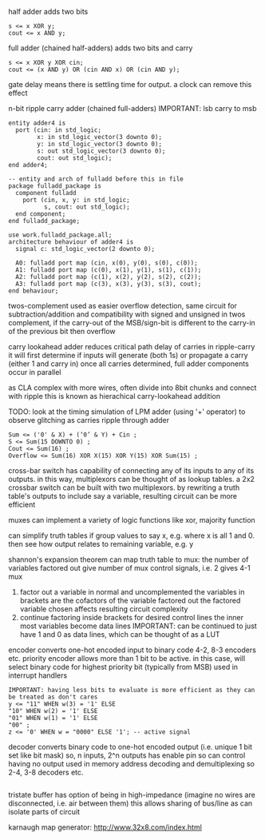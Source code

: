 <!-- SPDX-License-Identifier: zlib-acknowledgement -->
half adder adds two bits
```
s <= x XOR y;
cout <= x AND y;
```

full adder (chained half-adders) adds two bits and carry
```
s <= x XOR y XOR cin;
cout <= (x AND y) OR (cin AND x) OR (cin AND y);
```

gate delay means there is settling time for output.
a clock can remove this effect

n-bit ripple carry adder (chained full-adders) 
IMPORTANT: lsb carry to msb
```
entity adder4 is
  port (cin: in std_logic;
        x: in std_logic_vector(3 downto 0);
        y: in std_logic_vector(3 downto 0);
        s: out std_logic_vector(3 downto 0);
        cout: out std_logic);
end adder4;

-- entity and arch of fulladd before this in file
package fulladd_package is
  component fulladd
    port (cin, x, y: in std_logic;
          s, cout: out std_logic); 
  end component;
end fulladd_package;

use work.fulladd_package.all;
architecture behaviour of adder4 is
  signal c: std_logic_vector(2 downto 0);

  A0: fulladd port map (cin, x(0), y(0), s(0), c(0));
  A1: fulladd port map (c(0), x(1), y(1), s(1), c(1));
  A2: fulladd port map (c(1), x(2), y(2), s(2), c(2));
  A3: fulladd port map (c(3), x(3), y(3), s(3), cout);
end behaviour;
```

twos-complement used as easier overflow detection, 
same circuit for subtraction/addition and
compatibility with signed and unsigned
in twos complement, if the carry-out of the MSB/sign-bit is different
to the carry-in of the previous bit then overflow 

carry lookahead adder reduces critical path delay of carries in ripple-carry
it will first determine if inputs will generate (both 1s) or 
propagate a carry (either 1 and carry in)
once all carries determined, full adder components occur in parallel

as CLA complex with more wires, often divide into 8bit chunks and connect with ripple
this is known as hierachical carry-lookahead addition

TODO: look at the timing simulation of LPM adder (using '+' operator) 
to observe glitching as carries ripple through adder

```
Sum <= ('0' & X) + (‘0’ & Y) + Cin ;
S <= Sum(15 DOWNTO 0) ;
Cout <= Sum(16) ;
Overflow <= Sum(16) XOR X(15) XOR Y(15) XOR Sum(15) ;
```

cross-bar switch has capability of connecting any of its inputs to any
of its outputs.
in this way, multiplexors can be thought of as lookup tables.
a 2x2 crossbar switch can be built with two multiplexors.
by rewriting a truth table's outputs to include say a variable,
resulting circuit can be more efficient

muxes can implement a variety of logic functions like xor, majority function

can simplify truth tables if group values to say x, e.g. where x is all 1 and 0.
then see how output relates to remaining variable, e.g. y

shannon's expansion theorem can map truth table to mux:
the number of variables factored out give number of mux control signals, i.e. 2 gives 4-1 mux
  1. factor out a variable in normal and uncomplemented
     the variables in brackets are the cofactors of the variable factored out
     the factored variable chosen affects resulting circuit complexity
  2. continue factoring inside brackets for desired control lines
     the inner most variables become data lines
IMPORTANT: can be continued to just have 1 and 0 as data lines, which can be thought of as a LUT

encoder converts one-hot encoded input to binary code
4-2, 8-3 encoders etc.
priority encoder allows more than 1 bit to be active.
in this case, will select binary code for highest priority bit (typically from MSB)
used in interrupt handlers
```
IMPORTANT: having less bits to evaluate is more efficient as they can be treated as don't cares
y <= "11" WHEN w(3) = '1' ELSE
"10" WHEN w(2) = '1' ELSE
"01" WHEN w(1) = '1' ELSE
"00" ;
z <= '0' WHEN w = "0000" ELSE '1'; -- active signal
```

decoder converts binary code to one-hot encoded output (i.e. unique 1 bit set like bit mask)
so, n inputs, 2^n outputs
has enable pin so can control having no output
used in memory address decoding and demultiplexing
so 2-4, 3-8 decoders etc.
```

```

tristate buffer has option of being in high-impedance (imagine no wires are disconnected, i.e. air between them)
this allows sharing of bus/line as can isolate parts of circuit




karnaugh map generator:
http://www.32x8.com/index.html
